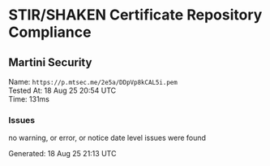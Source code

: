 # STIR/SHAKEN Certificate Repository Compliance

## Martini Security

Name: `https://p.mtsec.me/2e5a/DDpVp8kCAL5i.pem`\
Tested At: 18 Aug 25 20:54 UTC\
Time: 131ms

### Issues

no warning, or error, or notice date level issues were found

Generated: 18 Aug 25 21:13 UTC